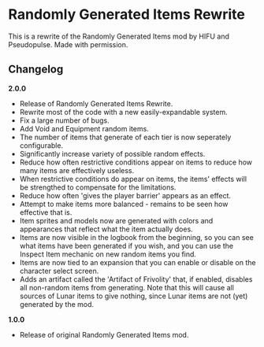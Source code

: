 # Randomly Generated Items Rewrite

This is a rewrite of the Randomly Generated Items mod by HIFU and Pseudopulse. Made with permission.

## Changelog

**2.0.0**

* Release of Randomly Generated Items Rewrite.
* Rewrite most of the code with a new easily-expandable system.
* Fix a large number of bugs.
* Add Void and Equipment random items.
* The number of items that generate of each tier is now seperately configurable.
* Significantly increase variety of possible random effects.
* Reduce how often restrictive conditions appear on items to reduce how many items are effectively useless.
* When restrictive conditions do appear on items, the items' effects will be strengthed to compensate for the limitations.
* Reduce how often 'gives the player barrier' appears as an effect.
* Attempt to make items more balanced - remains to be seen how effective that is.
* Item sprites and models now are generated with colors and appearances that reflect what the item actually does.
* Items are now visible in the logbook from the beginning, so you can see what items have been generated if you wish, and you can use the Inspect Item mechanic on new random items you find.
* Items are now tied to an expansion that you can enable or disable on the character select screen.
* Adds an artifact called the 'Artifact of Frivolity' that, if enabled, disables all non-random items from generating. Note that this will cause all sources of Lunar items to give nothing, since Lunar items are not (yet) generated by the mod.

**1.0.0**

* Release of original Randomly Generated Items mod.
